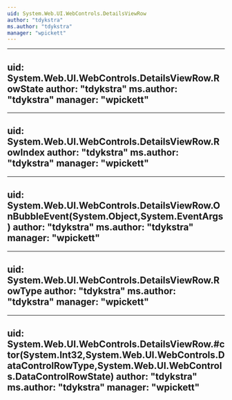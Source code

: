 ```yaml
---
uid: System.Web.UI.WebControls.DetailsViewRow
author: "tdykstra"
ms.author: "tdykstra"
manager: "wpickett"
---
```


---
uid: System.Web.UI.WebControls.DetailsViewRow.RowState
author: "tdykstra"
ms.author: "tdykstra"
manager: "wpickett"
---

---
uid: System.Web.UI.WebControls.DetailsViewRow.RowIndex
author: "tdykstra"
ms.author: "tdykstra"
manager: "wpickett"
---

---
uid: System.Web.UI.WebControls.DetailsViewRow.OnBubbleEvent(System.Object,System.EventArgs)
author: "tdykstra"
ms.author: "tdykstra"
manager: "wpickett"
---

---
uid: System.Web.UI.WebControls.DetailsViewRow.RowType
author: "tdykstra"
ms.author: "tdykstra"
manager: "wpickett"
---

---
uid: System.Web.UI.WebControls.DetailsViewRow.#ctor(System.Int32,System.Web.UI.WebControls.DataControlRowType,System.Web.UI.WebControls.DataControlRowState)
author: "tdykstra"
ms.author: "tdykstra"
manager: "wpickett"
---
